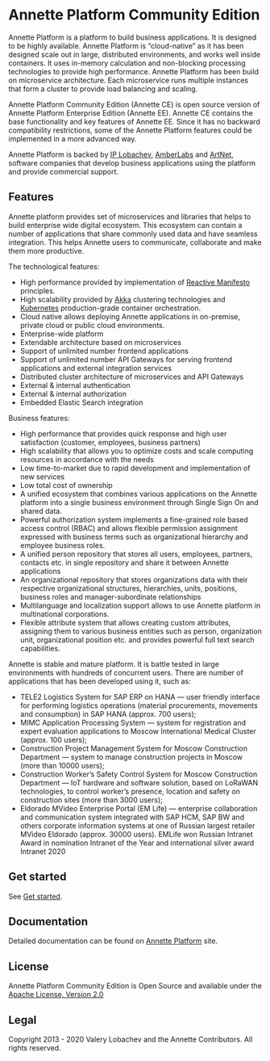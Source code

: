 # Annette Platform Community Edition

Annette Platform is a platform to build business applications. It is designed to be highly available. 
Annette Platform is “cloud-native” as it has been designed scale out in large, distributed environments,
and works well inside containers. It uses in-memory calculation and non-blocking processing 
technologies to provide high performance. Annette Platform has been build on microservice architecture. 
Each microservice runs multiple instances that form a cluster to provide load balancing and scaling.

Annette Platform Community Edition (Annette CE) is open source version of Annette Platform Enterprise Edition 
(Annette EE). Annette CE contains the base functionality and key features of Annette EE. Since it has no 
backward compatibility restrictions, some of the Annette Platform features could be implemented in a more 
advanced way. 

Annette Platform is backed by [IP Lobachev](https://lobachev.biz/), [AmberLabs](https://amberlabs.ru/) and
[ArtNet](https://artnet.tech/), software companies that develop business applications using the platform 
and provide commercial support.

## Features

Annette platform provides set of microservices and libraries that helps to build enterprise wide digital ecosystem.
This ecosystem can contain a number of applications that share commonly used data and have seamless integration. 
This helps Annette users to communicate, collaborate and make them more productive. 

The technological features:

* High performance provided by implementation of [Reactive Manifesto](https://www.reactivemanifesto.org/) principles.
* High scalability provided by [Akka](https://akka.io/) clustering technologies and [Kubernetes](https://kubernetes.io/) 
  production-grade container orchestration.  
* Cloud native allows deploying Annette applications in on-premise, private cloud or public cloud environments. 
* Enterprise-wide platform
* Extendable architecture based on microservices
* Support of unlimited number frontend applications
* Support of unlimited number API Gateways for serving frontend applications and external integration services
* Distributed cluster architecture of microservices and API Gateways
* External & internal authentication
* External & internal authorization
* Embedded Elastic Search integration
  

Business features:
* High performance that provides quick response and high user satisfaction (customer, employees, business partners)
* High scalability that allows you to optimize costs and scale computing resources in accordance with the needs
* Low time-to-market due to rapid development and implementation of new services
* Low total cost of ownership
* A unified ecosystem that combines various applications on the Annette platform into a single business environment 
  through Single Sign On and shared data.
* Powerful authorization system implements a fine-grained role based access control (RBAC) and allows flexible permission
  assignment expressed with business terms such as organizational hierarchy and employee business roles.
* A unified person repository that stores all users, employees, partners, contacts etc. in single repository and share 
  it between Annette applications
* An organizational repository that stores organizations data with their respective organizational structures, hierarchies, 
  units, positions, business roles and manager-subordinate relationships     
* Multilanguage and localization support allows to use Annette platform in multinational corporations.  
* Flexible attribute system that allows creating custom attributes, assigning them to various business entities such as person, 
  organization unit, organizational position etc. and provides powerful full text search capabilities.  

Annette is stable and mature platform. It is battle tested in large environments with hundreds of concurrent users. 
There are number of applications that has been developed using it, such as:
* TELE2 Logistics System for SAP ERP on HANA — user friendly interface for performing logistics operations (material 
  procurements, movements and consumption) in SAP HANA (approx. 700 users);
* MIMC Application Processing System — system for registration and expert evaluation applications to Moscow International 
  Medical Cluster (approx. 100 users);
* Construction Project Management System for Moscow Construction Department — system to manage construction projects in 
  Moscow (more than 10000 users);
* Construction Worker’s Safety Control System for Moscow Construction Department — IoT hardware and software solution, 
  based on LoRaWAN technologies, to control worker’s presence, location and safety on construction sites 
  (more than 3000 users);
* Eldorado MVideo Enterprise Portal (EM Life) — enterprise collaboration and communication system integrated with 
  SAP HCM, SAP BW and others corporate information systems at one of Russian largest retailer MVideo Eldorado 
  (approx. 30000 users). EMLife won Russian Intranet Award in nomination Intranet of the Year and international silver 
  award Intranet 2020    
 

## Get started

See [Get started](https://annetteplatform.github.io/get-started/).

## Documentation 

Detailed documentation can be found on [Annette Platform](https://annetteplatform.github.io/) site.


## License

Annette Platform Community Edition is Open Source and available under the [Apache License, Version 2.0](https://www.apache.org/licenses/LICENSE-2.0)

## Legal

Copyright 2013 - 2020 Valery Lobachev and the Annette Contributors. All rights reserved.
